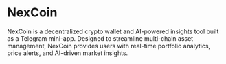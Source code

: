 # NexCoin
NexCoin is a decentralized crypto wallet and AI-powered insights tool built as a Telegram mini-app. Designed to streamline multi-chain asset management, NexCoin provides users with real-time portfolio analytics, price alerts, and AI-driven market insights.
